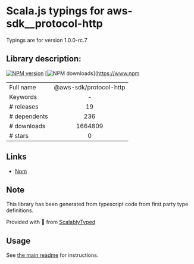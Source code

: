 
# Scala.js typings for aws-sdk__protocol-http

Typings are for version 1.0.0-rc.7

## Library description:
[![NPM version](https://img.shields.io/npm/v/@aws-sdk/@aws-sdk/protocol-http/preview.svg)](https://www.npmjs.com/package/@aws-sdk/@aws-sdk/protocol-http) [![NPM downloads](https://img.shields.io/npm/dm/@aws-sdk/@aws-sdk/protocol-http.svg)](https://www.npm

|                    |                 |
| ------------------ | :-------------: |
| Full name          | @aws-sdk/protocol-http |
| Keywords           | - |
| # releases         | 19 |
| # dependents       | 236 |
| # downloads        | 1664809 |
| # stars            | 0 |

## Links
- [Npm](https://www.npmjs.com/package/%40aws-sdk%2Fprotocol-http)
    


## Note
This library has been generated from typescript code from first party type definitions.

Provided with :purple_heart: from [ScalablyTyped](https://github.com/oyvindberg/ScalablyTyped)

## Usage
See [the main readme](../../readme.md) for instructions.


